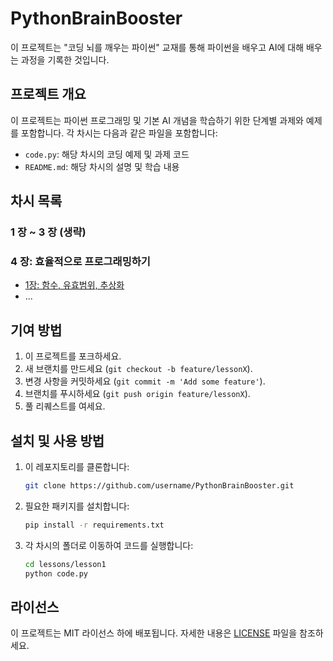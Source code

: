# PythonBrainBooster

이 프로젝트는 "코딩 뇌를 깨우는 파이썬" 교재를 통해 파이썬을 배우고 AI에 대해 배우는 과정을 기록한 것입니다.

## 프로젝트 개요

이 프로젝트는 파이썬 프로그래밍 및 기본 AI 개념을 학습하기 위한 단계별 과제와 예제를 포함합니다. 각 차시는 다음과 같은 파일을 포함합니다:

- `code.py`: 해당 차시의 코딩 예제 및 과제 코드
- `README.md`: 해당 차시의 설명 및 학습 내용

## 차시 목록

### 1 장 ~ 3 장 (생략)

### 4 장: 효율적으로 프로그래밍하기
- [1장: 함수, 유효범위, 추상화](chapters/part2/chapter1)
- ...


## 기여 방법

1. 이 프로젝트를 포크하세요.
2. 새 브랜치를 만드세요 (`git checkout -b feature/lessonX`).
3. 변경 사항을 커밋하세요 (`git commit -m 'Add some feature'`).
4. 브랜치를 푸시하세요 (`git push origin feature/lessonX`).
5. 풀 리퀘스트를 여세요.

## 설치 및 사용 방법

1. 이 레포지토리를 클론합니다:
    ```bash
    git clone https://github.com/username/PythonBrainBooster.git
    ```
2. 필요한 패키지를 설치합니다:
    ```bash
    pip install -r requirements.txt
    ```
3. 각 차시의 폴더로 이동하여 코드를 실행합니다:
    ```bash
    cd lessons/lesson1
    python code.py
    ```

## 라이선스

이 프로젝트는 MIT 라이선스 하에 배포됩니다. 자세한 내용은 [LICENSE](LICENSE) 파일을 참조하세요.